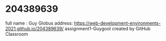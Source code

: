 # 204389639
full name : Guy Globus
address: https://web-development-environments-2021.github.io/204389639/
assignment1-Guygool created by GitHub Classroom
